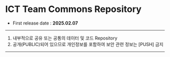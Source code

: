 # ICT Team Commons Repository

- First release date : **2025.02.07**

---
1. 내부적으로 공유 또는 공통의 데이터 및 코드 Repository
2. 공개(PUBLIC)되어 있으므로 개인정보를 포함하여 보안 관련 정보는 [PUSH] 금지
---


